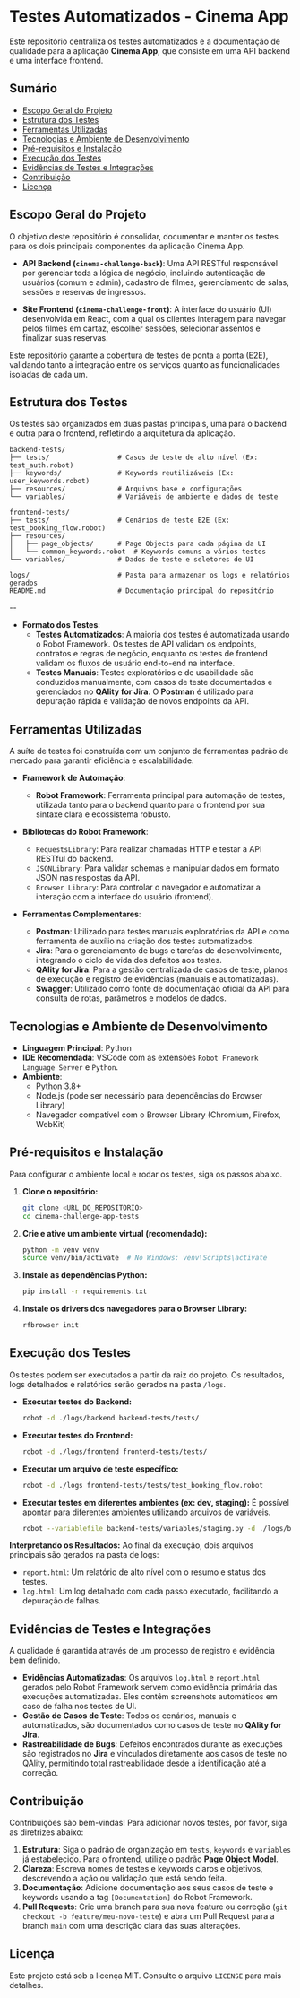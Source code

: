 # Testes Automatizados - Cinema App

Este repositório centraliza os testes automatizados e a documentação de qualidade para a aplicação **Cinema App**, que consiste em uma API backend e uma interface frontend.

## Sumário

- [Escopo Geral do Projeto](#visão-geral-do-projeto)
- [Estrutura dos Testes](#estrutura-dos-testes)
- [Ferramentas Utilizadas](#ferramentas-utilizadas)
- [Tecnologias e Ambiente de Desenvolvimento](#tecnologias-e-ambiente-de-desenvolvimento)
- [Pré-requisitos e Instalação](#pré-requisitos-e-instalação)
- [Execução dos Testes](#execução-dos-testes)
- [Evidências de Testes e Integrações](#evidências-de-testes-e-integrações)
- [Contribuição](#contribuição)
- [Licença](#licença)

## Escopo Geral do Projeto

O objetivo deste repositório é consolidar, documentar e manter os testes para os dois principais componentes da aplicação Cinema App.

-   **API Backend (`cinema-challenge-back`)**: Uma API RESTful responsável por gerenciar toda a lógica de negócio, incluindo autenticação de usuários (comum e admin), cadastro de filmes, gerenciamento de salas, sessões e reservas de ingressos.

-   **Site Frontend (`cinema-challenge-front`)**: A interface do usuário (UI) desenvolvida em React, com a qual os clientes interagem para navegar pelos filmes em cartaz, escolher sessões, selecionar assentos e finalizar suas reservas.

Este repositório garante a cobertura de testes de ponta a ponta (E2E), validando tanto a integração entre os serviços quanto as funcionalidades isoladas de cada um.

## Estrutura dos Testes

Os testes são organizados em duas pastas principais, uma para o backend e outra para o frontend, refletindo a arquitetura da aplicação.



```text
backend-tests/
├── tests/                 # Casos de teste de alto nível (Ex: test_auth.robot)
├── keywords/              # Keywords reutilizáveis (Ex: user_keywords.robot)
├── resources/             # Arquivos base e configurações
└── variables/             # Variáveis de ambiente e dados de teste

frontend-tests/
├── tests/                 # Cenários de teste E2E (Ex: test_booking_flow.robot)
├── resources/
│   ├── page_objects/      # Page Objects para cada página da UI
│   └── common_keywords.robot  # Keywords comuns a vários testes
└── variables/             # Dados de teste e seletores de UI

logs/                      # Pasta para armazenar os logs e relatórios gerados
README.md                  # Documentação principal do repositório
```
--

-   **Formato dos Testes**:
    -   **Testes Automatizados**: A maioria dos testes é automatizada usando o Robot Framework. Os testes de API validam os endpoints, contratos e regras de negócio, enquanto os testes de frontend validam os fluxos de usuário end-to-end na interface.
    -   **Testes Manuais**: Testes exploratórios e de usabilidade são conduzidos manualmente, com casos de teste documentados e gerenciados no **QAlity for Jira**. O **Postman** é utilizado para depuração rápida e validação de novos endpoints da API.

## Ferramentas Utilizadas

A suíte de testes foi construída com um conjunto de ferramentas padrão de mercado para garantir eficiência e escalabilidade.

-   **Framework de Automação**:
    -   **Robot Framework**: Ferramenta principal para automação de testes, utilizada tanto para o backend quanto para o frontend por sua sintaxe clara e ecossistema robusto.

-   **Bibliotecas do Robot Framework**:
    -   `RequestsLibrary`: Para realizar chamadas HTTP e testar a API RESTful do backend.
    -   `JSONLibrary`: Para validar schemas e manipular dados em formato JSON nas respostas da API.
    -   `Browser Library`: Para controlar o navegador e automatizar a interação com a interface do usuário (frontend).

-   **Ferramentas Complementares**:
    -   **Postman**: Utilizado para testes manuais exploratórios da API e como ferramenta de auxílio na criação dos testes automatizados.
    -   **Jira**: Para o gerenciamento de bugs e tarefas de desenvolvimento, integrando o ciclo de vida dos defeitos aos testes.
    -   **QAlity for Jira**: Para a gestão centralizada de casos de teste, planos de execução e registro de evidências (manuais e automatizadas).
    -   **Swagger**: Utilizado como fonte de documentação oficial da API para consulta de rotas, parâmetros e modelos de dados.

## Tecnologias e Ambiente de Desenvolvimento

-   **Linguagem Principal**: Python
-   **IDE Recomendada**: VSCode com as extensões `Robot Framework Language Server` e `Python`.
-   **Ambiente**:
    -   Python 3.8+
    -   Node.js (pode ser necessário para dependências do Browser Library)
    -   Navegador compatível com o Browser Library (Chromium, Firefox, WebKit)

## Pré-requisitos e Instalação

Para configurar o ambiente local e rodar os testes, siga os passos abaixo.

1.  **Clone o repositório:**
    ```bash
    git clone <URL_DO_REPOSITORIO>
    cd cinema-challenge-app-tests
    ```

2.  **Crie e ative um ambiente virtual (recomendado):**
    ```bash
    python -m venv venv
    source venv/bin/activate  # No Windows: venv\Scripts\activate
    ```

3.  **Instale as dependências Python:**
    ```bash
    pip install -r requirements.txt
    ```

4.  **Instale os drivers dos navegadores para o Browser Library:**
    ```bash
    rfbrowser init
    ```

## Execução dos Testes

Os testes podem ser executados a partir da raiz do projeto. Os resultados, logs detalhados e relatórios serão gerados na pasta `/logs`.

-   **Executar testes do Backend:**
    ```bash
    robot -d ./logs/backend backend-tests/tests/
    ```

-   **Executar testes do Frontend:**
    ```bash
    robot -d ./logs/frontend frontend-tests/tests/
    ```

-   **Executar um arquivo de teste específico:**
    ```bash
    robot -d ./logs frontend-tests/tests/test_booking_flow.robot
    ```

-   **Executar testes em diferentes ambientes (ex: dev, staging):**
    É possível apontar para diferentes ambientes utilizando arquivos de variáveis.
    ```bash
    robot --variablefile backend-tests/variables/staging.py -d ./logs/backend backend-tests/tests/
    ```

**Interpretando os Resultados:**
Ao final da execução, dois arquivos principais são gerados na pasta de logs:
-   `report.html`: Um relatório de alto nível com o resumo e status dos testes.
-   `log.html`: Um log detalhado com cada passo executado, facilitando a depuração de falhas.

## Evidências de Testes e Integrações

A qualidade é garantida através de um processo de registro e evidência bem definido.

-   **Evidências Automatizadas**: Os arquivos `log.html` e `report.html` gerados pelo Robot Framework servem como evidência primária das execuções automatizadas. Eles contêm screenshots automáticos em caso de falha nos testes de UI.
-   **Gestão de Casos de Teste**: Todos os cenários, manuais e automatizados, são documentados como casos de teste no **QAlity for Jira**.
-   **Rastreabilidade de Bugs**: Defeitos encontrados durante as execuções são registrados no **Jira** e vinculados diretamente aos casos de teste no QAlity, permitindo total rastreabilidade desde a identificação até a correção.

## Contribuição

Contribuições são bem-vindas! Para adicionar novos testes, por favor, siga as diretrizes abaixo:

1.  **Estrutura**: Siga o padrão de organização em `tests`, `keywords` e `variables` já estabelecido. Para o frontend, utilize o padrão **Page Object Model**.
2.  **Clareza**: Escreva nomes de testes e keywords claros e objetivos, descrevendo a ação ou validação que está sendo feita.
3.  **Documentação**: Adicione documentação aos seus casos de teste e keywords usando a tag `[Documentation]` do Robot Framework.
4.  **Pull Requests**: Crie uma branch para sua nova feature ou correção (`git checkout -b feature/meu-novo-teste`) e abra um Pull Request para a branch `main` com uma descrição clara das suas alterações.

## Licença

Este projeto está sob a licença MIT. Consulte o arquivo `LICENSE` para mais detalhes.